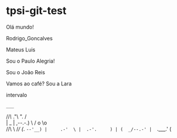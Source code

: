 # tpsi-git-test

Olá mundo!

Rodrigo_Goncalves

Mateus Luis

Sou o Paulo Alegria!

Sou o João Reis


Vamos ao café?
Sou a Lara 


intervalo





    ___
   //_\\_
 ."\\    ".
/          \
|           \_
|       ,--.-.)
 \     /  o \o\
 /\/\  \    /_/
  (_.   `--'__)
   |     .-'  \
   |  .-'.     )
   | (  _/--.-'
   |  `.___.'
         (

